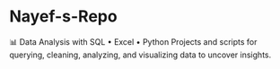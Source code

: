 # Nayef-s-Repo
📊 Data Analysis with SQL • Excel • Python Projects and scripts for querying, cleaning, analyzing, and visualizing data to uncover insights.
